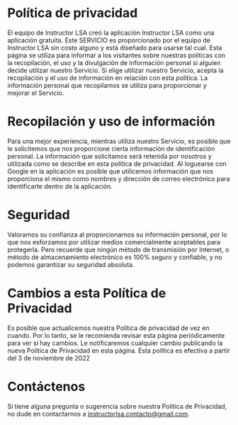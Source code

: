 
# Política de privacidad
El equipo de Instructor LSA creó la aplicación Instructor LSA como una aplicación gratuita. Este SERVICIO es proporcionado por el equipo de Instructor LSA sin costo alguno y está diseñado para usarse tal cual.
Esta página se utiliza para informar a los visitantes sobre nuestras políticas con la recopilación, el uso y la divulgación de información personal si alguien decide utilizar nuestro Servicio.
Si elige utilizar nuestro Servicio, acepta la recopilación y el uso de información en relación con esta política. La información personal que recopilamos se utiliza para proporcionar y mejorar el Servicio.
 
# Recopilación y uso de información
Para una mejor experiencia, mientras utiliza nuestro Servicio, es posible que le solicitemos que nos proporcione cierta información de identificación personal. La información que solicitamos será retenida por nosotros y utilizada como se describe en esta política de privacidad.
Al loguearse con Google en la aplicación es posible que utilicemos información que nos proporciona el mismo como nombres y dirección de correo electrónico para identificarte dentro de la aplicación.
 
# Seguridad
Valoramos su confianza al proporcionarnos su información personal, por lo que nos esforzamos por utilizar medios comercialmente aceptables para protegerla. Pero recuerde que ningún método de transmisión por Internet, o método de almacenamiento electrónico es 100% seguro y confiable, y no podemos garantizar su seguridad absoluta.
 
# Cambios a esta Política de Privacidad
Es posible que actualicemos nuestra Política de privacidad de vez en cuando. Por lo tanto, se le recomienda revisar esta página periódicamente para ver si hay cambios. Le notificaremos cualquier cambio publicando la nueva Política de Privacidad en esta página.
Esta política es efectiva a partir del 3 de noviembre de 2022

# Contáctenos
Si tiene alguna pregunta o sugerencia sobre nuestra Política de Privacidad, no dude en contactarnos a instructorlsa.contacto@gmail.com.
